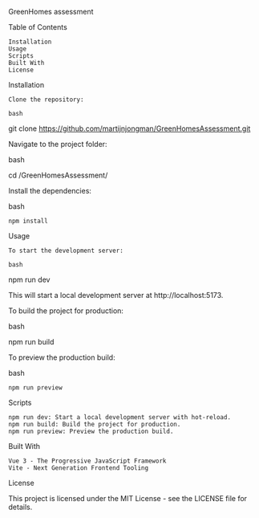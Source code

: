GreenHomes assessment

Table of Contents

    Installation
    Usage
    Scripts
    Built With
    License

Installation

    Clone the repository:

    bash

git clone https://github.com/martijnjongman/GreenHomesAssessment.git

Navigate to the project folder:

bash

cd /GreenHomesAssessment/

Install the dependencies:

bash

    npm install

Usage

    To start the development server:

    bash

npm run dev

This will start a local development server at http://localhost:5173.

To build the project for production:

bash

npm run build

To preview the production build:

bash

    npm run preview


Scripts

    npm run dev: Start a local development server with hot-reload.
    npm run build: Build the project for production.
    npm run preview: Preview the production build.

Built With

    Vue 3 - The Progressive JavaScript Framework
    Vite - Next Generation Frontend Tooling

License

This project is licensed under the MIT License - see the LICENSE file for details.
